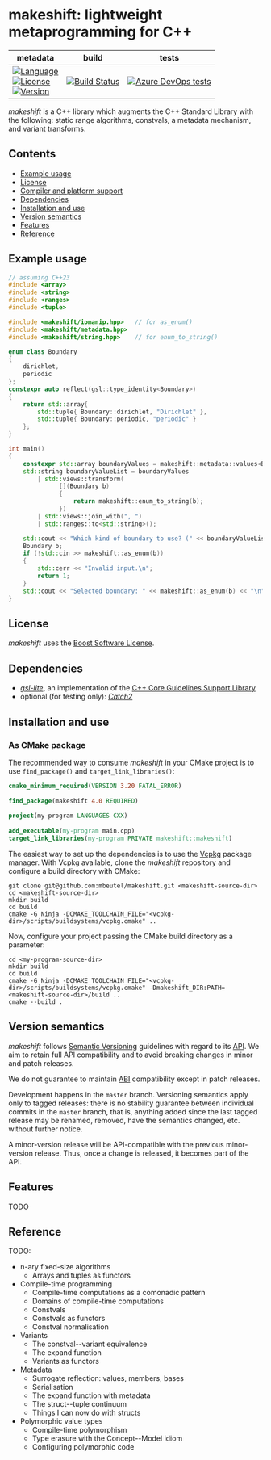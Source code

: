 # makeshift: lightweight metaprogramming for C++

| metadata | build  | tests  |
| -------- | ------ | ------ |
| [![Language](https://badgen.net/badge/language/C++%E2%89%A517/blue)](https://en.wikipedia.org/wiki/C%2B%2B#Standardization) <br> [![License](https://badgen.net/github/license/mbeutel/makeshift)](https://opensource.org/licenses/BSL-1.0) <br> [![Version](https://badgen.net/github/release/mbeutel/makeshift)](https://github.com/mbeutel/makeshift/releases)   |   [![Build Status](https://dev.azure.com/moritzbeutel/makeshift/_apis/build/status/mbeutel.makeshift?branchName=master)](https://dev.azure.com/moritzbeutel/makeshift/_build/latest?definitionId=2&branchName=master)   |   [![Azure DevOps tests](https://img.shields.io/azure-devops/tests/moritzbeutel/makeshift/2)](https://dev.azure.com/moritzbeutel/makeshift/_testManagement/runs)  |


*makeshift* is a C++ library which augments the C++ Standard Library with the following:
static range algorithms, constvals, a metadata mechanism, and variant transforms.

## Contents

- [Example usage](#example-usage)
- [License](#license)
- [Compiler and platform support](#compiler-and-platform-support)
- [Dependencies](#dependencies)
- [Installation and use](#installation-and-use)
- [Version semantics](#version-semantics)
- [Features](#features)
- [Reference](#reference)


## Example usage

```c++
// assuming C++23
#include <array>
#include <string>
#include <ranges>
#include <tuple>

#include <makeshift/iomanip.hpp>   // for as_enum()
#include <makeshift/metadata.hpp>
#include <makeshift/string.hpp>    // for enum_to_string()

enum class Boundary
{
    dirichlet,
    periodic
};
constexpr auto reflect(gsl::type_identity<Boundary>)
{
    return std::array{
        std::tuple{ Boundary::dirichlet, "Dirichlet" },
        std::tuple{ Boundary::periodic, "periodic" }
    };
}

int main()
{
    constexpr std::array boundaryValues = makeshift::metadata::values<Boundary>();
    std::string boundaryValueList = boundaryValues
        | std::views::transform(
              [](Boundary b)
              {
                  return makeshift::enum_to_string(b);
              })
        | std::views::join_with(", ")
        | std::ranges::to<std::string>();

    std::cout << "Which kind of boundary to use? (" << boundaryValueList << ")\n";
    Boundary b;
    if (!std::cin >> makeshift::as_enum(b))
    {
        std::cerr << "Invalid input.\n";
        return 1;
    }
    std::cout << "Selected boundary: " << makeshift::as_enum(b) << "\n";
}
```


## License

*makeshift* uses the [Boost Software License](LICENSE.txt).
 

## Dependencies

* [*gsl-lite*](https://github.com/gsl-lite/gsl-lite), an implementation of the [C++ Core Guidelines Support Library](https://isocpp.github.io/CppCoreGuidelines/CppCoreGuidelines#S-gsl)
* optional (for testing only): [*Catch2*](https://github.com/catchorg/Catch2)


## Installation and use

### As CMake package

The recommended way to consume *makeshift* in your CMake project is to use `find_package()` and `target_link_libraries()`:

```CMake
cmake_minimum_required(VERSION 3.20 FATAL_ERROR)
    
find_package(makeshift 4.0 REQUIRED)
    
project(my-program LANGUAGES CXX)
    
add_executable(my-program main.cpp)
target_link_libraries(my-program PRIVATE makeshift::makeshift)
```

The easiest way to set up the dependencies is to use the [Vcpkg](https://vcpkg.io/en/index.html)
package manager. With Vcpkg available, clone the *makeshift* repository and configure a build
directory with CMake:

    git clone git@github.com:mbeutel/makeshift.git <makeshift-source-dir>
    cd <makeshift-source-dir>
    mkdir build
    cd build
    cmake -G Ninja -DCMAKE_TOOLCHAIN_FILE="<vcpkg-dir>/scripts/buildsystems/vcpkg.cmake" ..

Now, configure your project passing the CMake build directory as a parameter:

    cd <my-program-source-dir>
    mkdir build
    cd build
    cmake -G Ninja -DCMAKE_TOOLCHAIN_FILE="<vcpkg-dir>/scripts/buildsystems/vcpkg.cmake" -Dmakeshift_DIR:PATH=<makeshift-source-dir>/build ..
    cmake --build .


## Version semantics

*makeshift* follows [Semantic Versioning](https://semver.org/) guidelines with regard to its
[API](https://en.wikipedia.org/wiki/Application_programming_interface). We aim to retain full
API compatibility and to avoid breaking changes in minor and patch releases.

We do not guarantee to maintain [ABI](https://en.wikipedia.org/wiki/Application_binary_interface)
compatibility except in patch releases.

Development happens in the `master` branch. Versioning semantics apply only to tagged releases:
there is no stability guarantee between individual commits in the `master` branch, that is, anything
added since the last tagged release may be renamed, removed, have the semantics changed, etc. without
further notice.

A minor-version release will be API-compatible with the previous minor-version release. Thus, once
a change is released, it becomes part of the API.


## Features

TODO


## Reference

TODO:
- n-ary fixed-size algorithms
  - Arrays and tuples as functors
- Compile-time programming
  - Compile-time computations as a comonadic pattern
  - Domains of compile-time computations
  - Constvals
  - Constvals as functors
  - Constval normalisation
- Variants
  - The constval--variant equivalence
  - The expand function
  - Variants as functors
- Metadata
  - Surrogate reflection: values, members, bases
  - Serialisation
  - The expand function with metadata
  - The struct--tuple continuum
  - Things I can now do with structs
- Polymorphic value types
  - Compile-time polymorphism
  - Type erasure with the Concept--Model idiom
  - Configuring polymorphic code
